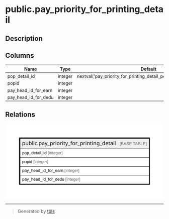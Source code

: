 # public.pay_priority_for_printing_detail

## Description

## Columns

| Name | Type | Default | Nullable | Children | Parents | Comment |
| ---- | ---- | ------- | -------- | -------- | ------- | ------- |
| pop_detail_id | integer | nextval('pay_priority_for_printing_detail_pop_detail_id_seq'::regclass) | false |  |  |  |
| popid | integer |  | false |  |  |  |
| pay_head_id_for_earn | integer |  | true |  |  |  |
| pay_head_id_for_dedu | integer |  | true |  |  |  |

## Relations

![er](public.pay_priority_for_printing_detail.svg)

---

> Generated by [tbls](https://github.com/k1LoW/tbls)
